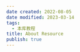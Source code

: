 ```yaml
---
date created: 2022-08-05
date modified: 2023-03-14
tags:
  - 本库教程
title: About Resource
publish: true
---
```


